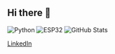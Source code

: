 ## Hi there 👋

![Python](https://img.shields.io/badge/Language-Python-blue)
![ESP32](https://img.shields.io/badge/MCU-ESP32-lightgrey)
![GitHub Stats](https://github-readme-stats.vercel.app/api?username=your-username&show_icons=true)

[LinkedIn](https://linkedin.com/in/tunahangezer)
<!--
**TunahanGezer/TunahanGezer** is a ✨ _special_ ✨ repository because its `README.md` (this file) appears on your GitHub profile.
Here are some ideas to get you started:
- 🔭 I’m currently working on ...
- 🌱 I’m currently learning ...
- 👯 I’m looking to collaborate on ...
- 🤔 I’m looking for help with ...
- 💬 Ask me about ...
- 📫 How to reach me: ...
- 😄 Pronouns: ...
- ⚡ Fun fact: ...
-->
